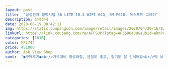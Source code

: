 ```yaml
---
layout: post 
title:  "삼성전자 갤럭시탭 S6 LITE 10.4 WIFI 64G, SM-P610, 옥스포드 그레이" 
description: 삼성전자  ..
date: 2020-06-19 08:42:11 
img: https://static.coupangcdn.com/image/retail/images/2020/04/20/16/8/7b60ebc0-6b69-4b3b-9073-99480ff209c5.jpg 
linkUrl: https://link.coupang.com/re/AFFSDP?lptag=AF3600438&subid=ahnPublicAsk&pageKey=1488003567&itemId=2554673953&vendorItemId=70547204032&traceid=V0-113-b90731657308b0e2 
categories: [1016] 
color: FF1744 
price: 451000 
author: Ask View Shop 
cont:  "●구매후기●<br/>가격대비 영상화질, 음질도 좋고, 필기도 잘 인식돼요<br/>딱 보급형에 적합한 기능을 가지고 있습니다.<br/>인터넷과 간단한 사무보조용 그 이상을 원한다면 이 기종은 사용자를 만족시키기엔 분명히 한계가 있다.<br/> 그렇다면 중요한 부분은 가격인데 솔직히 가격의 상당 부분은 삼성 브랜드라는 로얄티에 대한 지불이라고 생각 해야 한다.<br/> 비슷한 스펙의 유명하지 않는 브랜드와 비교 할때 결코 저렴한 가격이리고는 할수 없을듯 결국 이부분을 상쇄 시켜줄 기대감은 A/S인듯 이 부분을 포기 한다면 보다 저가형의 가성비를 고려 하는것이  보다 합리적인 선택인듯<br/>문서 읽기/쓰기용, 영상시청용이 주사용 목적이라 잘 구매한 것 같아요 :)<br/>인강 및 보는 용도로 사용하기엔 부족함이 없습니다.<br/> 태블릿을 첨쓰는터라 적응이 필요해 보입니다만 가격 대비 ☆5.<br/>빠른배송도 ☆5.<br/><br/>정품북커버가 너무 비싼게 흠... <br/><br/>핸드폰을 20+쓰고 있어서 체감상 느리게 느껴지지만<br/>" 
---
```

